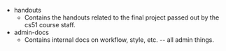 * handouts
  * Contains the handouts related to the final project passed out by the cs51
    course staff.
* admin-docs
  * Contains internal docs on workflow, style, etc. -- all admin things.
